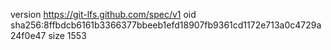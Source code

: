 version https://git-lfs.github.com/spec/v1
oid sha256:8ffbdcb6161b3366377bbeeb1efd18907fb9361cd1172e713a0c4729a24f0e47
size 1553
